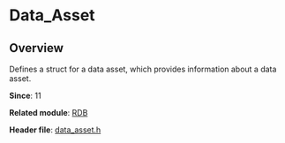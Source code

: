 # Data_Asset

## Overview

Defines a struct for a data asset, which provides information about a data asset.

**Since**: 11

**Related module**: [RDB](capi-rdb.md)

**Header file**: [data_asset.h](capi-data-asset-h.md)
